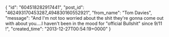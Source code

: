  {
   "id": "604518282917441",
   "post_id": "462493170453287_494830160552921",
   "from_name": "Tom Davies",
   "message": "And I'm not too worried about the shit they're gonna come out with about you....I haven't been in the mood for \"official Bullshit\" since 9/11 !",
   "created_time": "2013-12-27T00:54:19+0000"
 }
